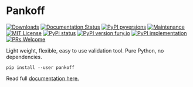 # Pankoff
[![Downloads](https://pepy.tech/badge/pankoff)](https://pepy.tech/project/pankoff)
[![Documentation Status](https://readthedocs.org/projects/pankoff/badge/?version=12.0)](https://pankoff.readthedocs.io/?badge=12.0)
[![PyPI pyversions](https://img.shields.io/pypi/pyversions/pankoff.svg)](https://pypi.python.org/pypi/pankoff/)
[![Maintenance](https://img.shields.io/badge/Maintained%3F-yes-green.svg)](https://GitHub.com/ypankovych/pankoff/graphs/commit-activity)
[![MIT License](https://img.shields.io/pypi/l/pankoff.svg)](https://opensource.org/licenses/MIT)
[![PyPi status](https://img.shields.io/pypi/status/pankoff.svg)](https://pypi.python.org/pypi/pankoff)
[![PyPI version fury.io](https://badge.fury.io/py/pankoff.svg)](https://pypi.python.org/pypi/pankoff/)
[![PyPI implementation](https://img.shields.io/pypi/implementation/pankoff.svg)](https://pypi.python.org/pypi/pankoff/)
[![PRs Welcome](https://img.shields.io/badge/PRs-welcome-brightgreen.svg)](http://makeapullrequest.com)

Light weight, flexible, easy to use validation tool. Pure Python, no dependencies.

`pip install --user pankoff`

Read full [documentation here.](https://pankoff.readthedocs.io/)

